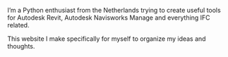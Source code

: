 I’m a Python enthusiast from the Netherlands trying to create useful tools for Autodesk Revit, Autodesk Navisworks Manage and everything IFC related.

This website I make specifically for myself to organize my ideas and thoughts. 
